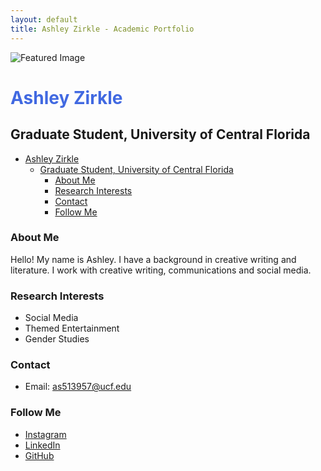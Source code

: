 ```yaml
---
layout: default
title: Ashley Zirkle - Academic Portfolio
---
```


![Featured Image](/assets/featured-image.jpg.jpg)

# <b><font color=#4169e1>Ashley Zirkle</font></b>
## <b>Graduate Student, University of Central Florida</b>
- [Ashley Zirkle](#ashley-zirkle)
  - [Graduate Student, University of Central Florida](#graduate-student-university-of-central-florida)
    - [About Me](#about-me)
    - [Research Interests](#research-interests)
    - [Contact](#contact)
    - [Follow Me](#follow-me)


### About Me
Hello! My name is Ashley. I have a background in creative writing and literature. I work with creative writing, communications and social media.

### Research Interests
- Social Media
- Themed Entertainment
- Gender Studies

### Contact

- Email: as513957@ucf.edu

### Follow Me

- [Instagram](https://instagram.com/_ashleyz_)
- [LinkedIn](https://linkedin.com/in/ashleyzirkle)
- [GitHub](https://github.com/zirklea)